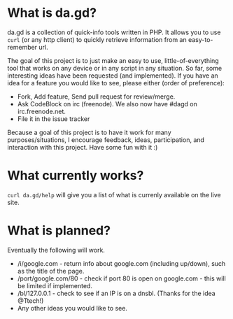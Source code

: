 What is da.gd?
==============

da.gd is a collection of quick-info tools written in PHP. It allows you to use `curl` (or any http client) to quickly retrieve information from an easy-to-remember url.

The goal of this project is to just make an easy to use, little-of-everything tool that works on any device or in any script in any situation. So far, some interesting ideas have been requested (and implemented). If you have an idea for a feature you would like to see, please either (order of preference):

- Fork, Add feature, Send pull request for review/merge.
- Ask CodeBlock on irc (freenode). We also now have #dagd on irc.freenode.net.
- File it in the issue tracker

Because a goal of this project is to have it work for many purposes/situations, I encourage feedback, ideas, participation, and interaction with this project. Have some fun with it :)

What currently works?
=====================

`curl da.gd/help` will give you a list of what is currenly available
on the live site.

What is planned?
================

Eventually the following will work.

- /i/google.com - return info about google.com (including up/down), such as the title of the page.
- /port/google.com/80 - check if port 80 is open on google.com - this will be limited if implemented.
- /bl/127.0.0.1 - check to see if an IP is on a dnsbl. (Thanks for the idea @Ttech!)
- Any other ideas you would like to see.